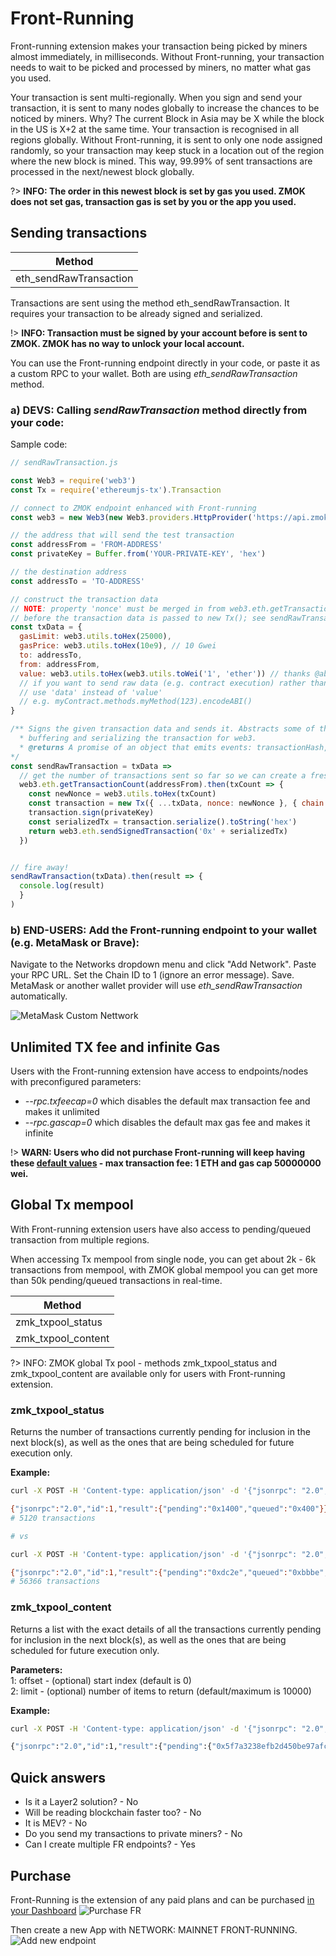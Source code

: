 # Front-Running
Front-running extension makes your transaction being picked by miners almost immediately, in milliseconds. Without Front-running, your transaction needs to wait to be picked and processed by miners, no matter what gas you used.

Your transaction is sent multi-regionally. When you sign and send your transaction, it is sent to many nodes globally to increase the chances to be noticed by miners. Why? The current Block in Asia may be X while the block in the US is X+2 at the same time. Your transaction is recognised in all regions globally. Without Front-running, it is sent to only one node assigned randomly, so your transaction may keep stuck in a location out of the region where the new block is mined. This way, 99.99% of sent transactions are processed in the next/newest block globally.

?> **INFO: The order in this newest block is set by gas you used. ZMOK does not set gas, transaction gas is set by you or the app you used.**


## Sending transactions
| Method |
| ------ |
|eth_sendRawTransaction|

Transactions are sent using the method eth_sendRawTransaction. It requires your transaction to be already signed and serialized.

!> **INFO: Transaction must be signed by your account before is sent to ZMOK. ZMOK has no way to unlock your local account.**

You can use the Front-running endpoint directly in your code, or paste it as a custom RPC to your wallet. Both are using *eth_sendRawTransaction* method.

### a) DEVS: Calling *sendRawTransaction* method directly from your code:
Sample code:

```js
// sendRawTransaction.js

const Web3 = require('web3')
const Tx = require('ethereumjs-tx').Transaction

// connect to ZMOK endpoint enhanced with Front-running
const web3 = new Web3(new Web3.providers.HttpProvider('https://api.zmok.io/fr/YOUR-APP_ID'))

// the address that will send the test transaction
const addressFrom = 'FROM-ADDRESS'
const privateKey = Buffer.from('YOUR-PRIVATE-KEY', 'hex')

// the destination address
const addressTo = 'TO-ADDRESS'

// construct the transaction data
// NOTE: property 'nonce' must be merged in from web3.eth.getTransactionCount
// before the transaction data is passed to new Tx(); see sendRawTransaction below.
const txData = {
  gasLimit: web3.utils.toHex(25000),
  gasPrice: web3.utils.toHex(10e9), // 10 Gwei
  to: addressTo,
  from: addressFrom,
  value: web3.utils.toHex(web3.utils.toWei('1', 'ether')) // thanks @abel30567
  // if you want to send raw data (e.g. contract execution) rather than sending tokens,
  // use 'data' instead of 'value'
  // e.g. myContract.methods.myMethod(123).encodeABI()
}

/** Signs the given transaction data and sends it. Abstracts some of the details of
  * buffering and serializing the transaction for web3.
  * @returns A promise of an object that emits events: transactionHash, receipt, confirmation, error
*/
const sendRawTransaction = txData =>
  // get the number of transactions sent so far so we can create a fresh nonce
  web3.eth.getTransactionCount(addressFrom).then(txCount => {
    const newNonce = web3.utils.toHex(txCount)
    const transaction = new Tx({ ...txData, nonce: newNonce }, { chain: 'mainnet' }) // or 'rinkeby'
    transaction.sign(privateKey)
    const serializedTx = transaction.serialize().toString('hex')
    return web3.eth.sendSignedTransaction('0x' + serializedTx)
  })


// fire away!
sendRawTransaction(txData).then(result => {
  console.log(result)
  }
)
```

### b) END-USERS: Add the Front-running endpoint to your wallet (e.g. MetaMask or Brave):
Navigate to the Networks dropdown menu and click "Add Network". Paste your RPC URL. Set the Chain ID to 1 (ignore an error message). Save. MetaMask or another wallet provider will use *eth_sendRawTransaction* automatically.

![MetaMask Custom Nettwork](https://miro.medium.com/max/1400/1*1LNnuLpWXpbJNfjI0hibcA.png)


## Unlimited TX fee and infinite Gas
Users with the Front-running extension have access to endpoints/nodes with preconfigured parameters:
- *--rpc.txfeecap=0* which disables the default max transaction fee and makes it unlimited
- *--rpc.gascap=0*  which disables the default max gas fee and makes it infinite</li>

!> **WARN: Users who did not purchase Front-running will keep having these [default values](https://geth.ethereum.org/docs/interface/command-line-options) -  max transaction fee: 1 ETH and gas cap 50000000 wei.**

## Global Tx mempool
With Front-running extension users have also access to pending/queued transaction from multiple regions.

When accessing Tx mempool from single node, you can get about 2k - 6k transactions from mempool, with ZMOK global mempool you can get more than 50k pending/queued transactions in real-time.

| Method |
| ------ |
|zmk_txpool_status|
|zmk_txpool_content|


?> INFO: ZMOK global Tx pool - methods zmk_txpool_status and zmk_txpool_content are available only for users with Front-running extension.


### zmk_txpool_status
Returns the number of transactions currently pending for inclusion in the next block(s), as well as the ones that are being scheduled for future execution only.

**Example:**
```sh
curl -X POST -H 'Content-type: application/json' -d '{"jsonrpc": "2.0", "method": "txpool_status", "id": 1}' https://api.zmok.io/mainnet/YOUR-APP-ID

{"jsonrpc":"2.0","id":1,"result":{"pending":"0x1400","queued":"0x400"}}
# 5120 transactions

# vs

curl -X POST -H 'Content-type: application/json' -d '{"jsonrpc": "2.0", "method": "zmk_txpool_status", "id": 1}' https://api.zmok.io/fr/YOUR-APP-ID

{"jsonrpc":"2.0","id":1,"result":{"pending":"0xdc2e","queued":"0xbbbe","total":"0x197ec"}}
# 56366 transactions

```

### zmk_txpool_content
Returns a list with the exact details of all the transactions currently pending for inclusion in the next block(s), as well as the ones that are being scheduled for future execution only.

**Parameters:**<br/>
1: offset - (optional) start index (default is 0)<br/>
2: limit - (optional) number of items to return (default/maximum is 10000)<br/>

**Example:**

```sh
curl -X POST -H 'Content-type: application/json' -d '{"jsonrpc": "2.0", "method": "zmk_txpool_content", "params":[0, 10], "id": 1}' https://api.zmok.io/fr/YOUR-APP-ID

{"jsonrpc":"2.0","id":1,"result":{"pending":{"0x5f7a3238efb2d450be97afcf5b1dd34451024d860fe65a9eea1fe116508ec124":{"302213":{"blockHash":null,"blockNumber":null,"from":"0x077d360f11d220e4d5d831430c81c26c9be7c4a4","gas":"0x15f90","gasPrice":"0x9d21fb900","hash":"0x5f7a3238efb2d450be97afcf5b1dd34451024d860fe65a9eea1fe116508ec124","input":"0x","nonce":"0x49c85","to":"0xe0f70bc1c864b7ace8a80d454565ee5b6f68dfd4","transactionIndex":null,"value":"0x388b7b360f3000","type":"0x0","v":"0x26","r":"0x25e22877938610b58ed2f941399b551d9749030c2112f4845fe382ea504fa4bd","s":"0x129832f580977771e1184b39d55a699700855562badb656a6c12d59d01efbd48"}},"0xe2e22009fc6ca711311b354f75c15de2a96cd8f8aea7f8baf91911881b5d78e1":{"315739":{"blockHash":null,"blockNumber":null,"from":"0x48c04ed5691981c42154c6167398f95e8f38a7ff","gas":"0x2bf20","gasPrice":"0x9d21fb900","hash":"0xe2e22009fc6ca711311b354f75c15de2a96cd8f8aea7f8baf91911881b5d78e1","input":"0xa9059cbb000000000000000000000000f8f0036fd0c89113ad06fec122ce8fc50c4bd8b500000000000000000000000000000000000000000000000000000000c20c945d","nonce":"0x4d15b","to":"0xa0b86991c6218b36c1d19d4a2e9eb0ce3606eb48","transactionIndex":null,"value":"0x0","type":"0x0","v":"0x25","r":"0x4c803af95903e07f34bc52db272015c5e3a3340f8ff8c436c970617e1179661f","s":"0x2693cd957456b3481aefc968f1730ffdfb3bd81e6dc4115fc2771ccfa82d1b9a"}},"0x64b8475106ac18997f467f2c5ef78c1764f341b00a72619e62d1449c62c9e4a4":{"315740":{"blockHash":null,"blockNumber":null,"from":"0x48c04ed5691981c42154c6167398f95e8f38a7ff","gas":"0x2bf20","gasPrice":"0x9d21fb900","hash":"0x64b8475106ac18997f467f2c5ef78c1764f341b00a72619e62d1449c62c9e4a4","input":"0xa9059cbb000000000000000000000000b27e804cbeeecedec9d108f68f106130987bd488000000000000000000000000000000000000000000000000000000091bf2a586","nonce":"0x4d15c","to":"0x2b591e99afe9f32eaa6214f7b7629768c40eeb39","transactionIndex":null,"value":"0x0","type":"0x0","v":"0x26","r":"0x1367e3e1055b2d5a78d7d9f47520e393dc8b367c3afdb0253375e65de4a80568","s":"0x16c51b16c675275207883ff21bfdb5b9ac4c741611f6e9ef4abcce5317e540c3"}}},"queued":{"0x31986f54bf1e90917624cce28dbf18f3956cf1e27d182066c03c2d9eb1453886":{"94":{"blockHash":null,"blockNumber":null,"from":"0x2a402ad72de749cf86663612c4db9018e60c19e1","gas":"0x12e74","gasPrice":"0x218711a000","maxFeePerGas":"0x218711a000","maxPriorityFeePerGas":"0x77ce2a80","hash":"0x31986f54bf1e90917624cce28dbf18f3956cf1e27d182066c03c2d9eb1453886","input":"0xa9059cbb000000000000000000000000075e72a5edf65f0a5f44699c7654c1a76941ddc800000000000000000000000000000000000000000000002b4f1b99bd31e8ab56","nonce":"0x5e","to":"0x725c263e32c72ddc3a19bea12c5a0479a81ee688","transactionIndex":null,"value":"0x0","type":"0x2","accessList":[],"chainId":"0x1","v":"0x1","r":"0xff4fd2a73df3e12a7faa8e8301f88eba1cfd1604f9da8f411db9775230d5bc03","s":"0xe59920303cdd1cd08dd58b3fd910a8cb6ba1b1a4ab531e2163068167af99b68"}},"0x15dd97892d99c51c2322465eeda9beec60b44578c8e6eab7c409bda7e7d84c98":{"6":{"blockHash":null,"blockNumber":null,"from":"0x3a9623feaf8b18b4bc8ccdcb8e1dfac4c2ab30a6","gas":"0xb51c","gasPrice":"0x1876e6d18a","maxFeePerGas":"0x1876e6d18a","maxPriorityFeePerGas":"0x59682f00","hash":"0x15dd97892d99c51c2322465eeda9beec60b44578c8e6eab7c409bda7e7d84c98","input":"0x095ea7b3000000000000000000000000e5c783ee536cf5e63e792988335c4255169be4e1ffffffffffffffffffffffffffffffffffffffffffffffffffffffffffffffff","nonce":"0x6","to":"0xc02aaa39b223fe8d0a0e5c4f27ead9083c756cc2","transactionIndex":null,"value":"0x0","type":"0x2","accessList":[],"chainId":"0x1","v":"0x1","r":"0x58f6392fdafe56e4a795f072198f03377c56727261019bea49a280b20befa235","s":"0x69fe04033bb3bda8f5903c60244ad381fea57ac9dffdebb4b2c1dad921f77707"}},"0x4ef1e889d0dd10e1c169d5affffad9d21680591c7033977af69a625d80147d7e":{"7":{"blockHash":null,"blockNumber":null,"from":"0x3a9623feaf8b18b4bc8ccdcb8e1dfac4c2ab30a6","gas":"0xb51c","gasPrice":"0x19ad147151","maxFeePerGas":"0x19ad147151","maxPriorityFeePerGas":"0x540ae480","hash":"0x4ef1e889d0dd10e1c169d5affffad9d21680591c7033977af69a625d80147d7e","input":"0x095ea7b3000000000000000000000000e5c783ee536cf5e63e792988335c4255169be4e1ffffffffffffffffffffffffffffffffffffffffffffffffffffffffffffffff","nonce":"0x7","to":"0xc02aaa39b223fe8d0a0e5c4f27ead9083c756cc2","transactionIndex":null,"value":"0x0","type":"0x2","accessList":[],"chainId":"0x1","v":"0x0","r":"0xaf638837d0d6390f5c274c16661961aa57cef5fb047ef26c6ad5a2cc3eac1d7","s":"0x65fedf4c9aa675f746a389767b48bc52cff7add41e7266178a4ecbbd1a9d4cb6"}},"0xfab1b4a4b7d261badff8836b88517533f4bf28b4ee844eccffa13f7a8ebf9462":{"5":{"blockHash":null,"blockNumber":null,"from":"0x5060734d755a235b8fb6a2769824ee07ce1e0e1d","gas":"0x5208","gasPrice":"0x214b76d600","maxFeePerGas":"0x214b76d600","maxPriorityFeePerGas":"0x77359400","hash":"0xfab1b4a4b7d261badff8836b88517533f4bf28b4ee844eccffa13f7a8ebf9462","input":"0x","nonce":"0x5","to":"0x5060734d755a235b8fb6a2769824ee07ce1e0e1d","transactionIndex":null,"value":"0x34102cc9e63","type":"0x2","accessList":[],"chainId":"0x1","v":"0x1","r":"0xb592b6a3ab31000297941480d504aa03e8368cee66f0bdc36fb869ee37c44c9c","s":"0x3be9c27ecf1ad1b7ddfc886f2f107248da52729fb1d760cfc031c719af6a0eb8"}},"0xe5f74e7e3d8bbc47341e2c30d38166d7f7fa76807597acc9d2f5d0ede6f775b5":{"9":{"blockHash":null,"blockNumber":null,"from":"0x5060734d755a235b8fb6a2769824ee07ce1e0e1d","gas":"0x5208","gasPrice":"0x2cefb24a00","maxFeePerGas":"0x2cefb24a00","maxPriorityFeePerGas":"0x77359400","hash":"0xe5f74e7e3d8bbc47341e2c30d38166d7f7fa76807597acc9d2f5d0ede6f775b5","input":"0x","nonce":"0x9","to":"0x9ccf394fdbeec9926cb1ae877cc28c606fbd2cab","transactionIndex":null,"value":"0x68ce6f220edaa","type":"0x2","accessList":[],"chainId":"0x1","v":"0x0","r":"0xc3f2cb393319e6506f0fb2ebc46c19d6ad2838577dcf8f049f00b8e117423c35","s":"0x777c0ec1daf7ba7f030356a60ea3be11217fb319c77a5367e00a0423ae535636"}},"0x313cec5a71bfdbb3e50550f6289c1a0ab9b8150ada201f8eebebf6f1936fdac5":{"10":{"blockHash":null,"blockNumber":null,"from":"0x5060734d755a235b8fb6a2769824ee07ce1e0e1d","gas":"0x5208","gasPrice":"0x400746fe00","maxFeePerGas":"0x400746fe00","maxPriorityFeePerGas":"0x77359400","hash":"0x313cec5a71bfdbb3e50550f6289c1a0ab9b8150ada201f8eebebf6f1936fdac5","input":"0x","nonce":"0xa","to":"0x5060734d755a235b8fb6a2769824ee07ce1e0e1d","transactionIndex":null,"value":"0x346fe398e12","type":"0x2","accessList":[],"chainId":"0x1","v":"0x1","r":"0x79f0f6dcd1cd931c8cd5ceaf86e412a0a60226cda3f82a064af71b86493601ee","s":"0x291185c574299706653983845210e33629d428e5e4b92a5f0fcc6868a3427d7b"}},"0xfe972fd2b99babab1d0b038456c7d97a62714cbbf6983ad180cc2113b7d11ae8":{"11":{"blockHash":null,"blockNumber":null,"from":"0x5060734d755a235b8fb6a2769824ee07ce1e0e1d","gas":"0x5208","gasPrice":"0x13532f7e00","maxFeePerGas":"0x13532f7e00","maxPriorityFeePerGas":"0x77359400","hash":"0xfe972fd2b99babab1d0b038456c7d97a62714cbbf6983ad180cc2113b7d11ae8","input":"0x","nonce":"0xb","to":"0x5060734d755a235b8fb6a2769824ee07ce1e0e1d","transactionIndex":null,"value":"0x34796070b78","type":"0x2","accessList":[],"chainId":"0x1","v":"0x1","r":"0x6f40aaf13320a8a05d9e2c123524f9204a09614c166e5979522cbfddc38528fe","s":"0x393a10aeab49e2751f2db15e4f94a973730f1728a2b2b1db92b614f7e7cb4dae"}}}}}

```


## Quick answers
- Is it a Layer2 solution? - No
- Will be reading blockchain faster too? - No
- It is MEV? - No
- Do you send my transactions to private miners? - No
- Can I create multiple FR endpoints? - Yes


## Purchase
Front-Running is the extension of any paid plans and can be purchased [in your Dashboard](https://dashboard.zmok.io/upgrade)
![Purchase FR](https://miro.medium.com/max/2000/1*UNYURu1E8PV5a4-1a4f1fQ.png) <br>

Then create a new App with NETWORK: MAINNET FRONT-RUNNING.
![Add new endpoint](https://miro.medium.com/max/1400/1*YX-pSkgXGYcSuMwV0VJPMg.png)
